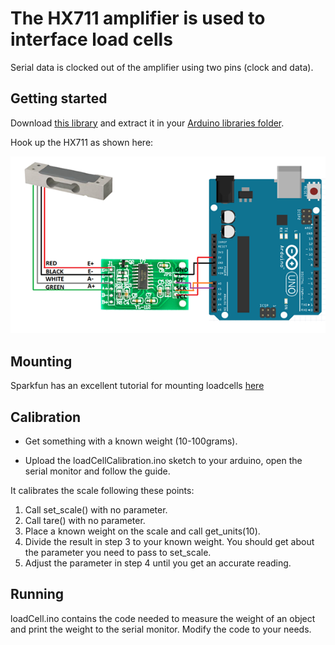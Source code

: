 The HX711 amplifier is used to interface load cells
=========================================

Serial data is clocked out of the amplifier using two pins (clock and data).

Getting started
---------------

Download [this library](https://github.com/bogde/HX711/archive/master.zip) and extract it in your [Arduino libraries folder](https://www.arduino.cc/en/Guide/Libraries#toc5).

Hook up the HX711 as shown here:

![HX711!](hx711_wiring.png "HX711")

Mounting
--------

Sparkfun has an excellent tutorial for mounting loadcells [here](https://learn.sparkfun.com/tutorials/load-cell-amplifier-hx711-breakout-hookup-guide)

Calibration
-----------

* Get something with a known weight (10-100grams).

* Upload the loadCellCalibration.ino sketch to your arduino, open the serial monitor and follow the guide.


It calibrates the scale following these points:

1. Call set_scale() with no parameter.
2. Call tare() with no parameter.
3. Place a known weight on the scale and call get_units(10).
4. Divide the result in step 3 to your known weight. You should get about the parameter you need to pass to set_scale.
5. Adjust the parameter in step 4 until you get an accurate reading.


Running
-------

loadCell.ino contains the code needed to measure the weight of an object and print the weight to the serial monitor. Modify the code to your needs.